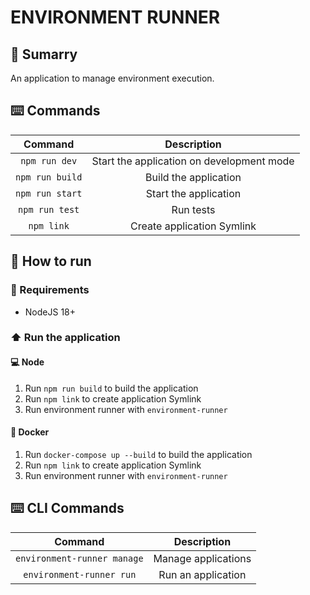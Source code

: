 # ENVIRONMENT RUNNER
## 🎯 Sumarry
<p align="justify">
An application to manage environment execution.
</p>

## ⌨️ Commands
| Command | Description |
| :-: | :-: |
| `npm run dev` | Start the application on development mode |
| `npm run build` | Build the application |
| `npm run start` | Start the application |
| `npm run test` | Run tests |
| `npm link` | Create application Symlink |

## 🚀 How to run

### 📝 Requirements
- NodeJS 18+

### ⬆️ Run the application

#### 💻 Node

1. Run `npm run build` to build the application
1. Run `npm link` to create application Symlink
2. Run environment runner with `environment-runner`

#### 🐳 Docker

1. Run `docker-compose up --build` to build the application
1. Run `npm link` to create application Symlink
2. Run environment runner with `environment-runner`

## ⌨️ CLI Commands
| Command | Description |
| :-: | :-: |
| `environment-runner manage` | Manage applications |
| `environment-runner run` | Run an application |
